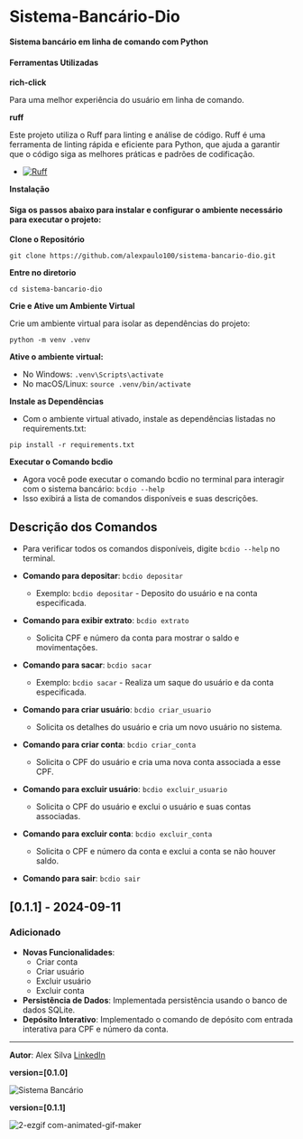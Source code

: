 # Sistema-Bancário-Dio

**Sistema bancário em linha de comando com Python**

#### Ferramentas Utilizadas ####

**rich-click**

Para uma melhor experiência do usuário em linha de comando.

**ruff**

Este projeto utiliza o Ruff para linting e análise de código.
Ruff é uma ferramenta de linting rápida e eficiente para Python, que ajuda a garantir que o código siga as melhores práticas e padrões de codificação.
- [![Ruff](https://img.shields.io/endpoint?url=https://raw.githubusercontent.com/astral-sh/ruff/main/assets/badge/v2.json)](https://github.com/astral-sh/ruff)


**Instalação**
#### Siga os passos abaixo para instalar e configurar o ambiente necessário para executar o projeto:

**Clone o Repositório**

`git clone
https://github.com/alexpaulo100/sistema-bancario-dio.git`

**Entre no diretorio**

`cd sistema-bancario-dio`

**Crie e Ative um Ambiente Virtual**

Crie um ambiente virtual para isolar as dependências do projeto:

`python -m venv .venv`

**Ative o ambiente virtual:**
- No Windows:
`.venv\Scripts\activate`
- No macOS/Linux:
`source .venv/bin/activate`

**Instale as Dependências**
- Com o ambiente virtual ativado, instale as dependências listadas no requirements.txt:

`pip install -r requirements.txt`

**Executar o Comando bcdio**
- Agora você pode executar o comando bcdio no terminal para interagir com o sistema bancário:
`bcdio --help`
- Isso exibirá a lista de comandos disponíveis e suas descrições.

## Descrição dos Comandos

- Para verificar todos os comandos disponíveis, digite `bcdio --help` no terminal.

- **Comando para depositar**: `bcdio depositar`
  - Exemplo: `bcdio depositar` - Deposito do usuário e na conta especificada.

- **Comando para exibir extrato**: `bcdio extrato`
  - Solicita CPF e número da conta para mostrar o saldo e movimentações.

- **Comando para sacar**: `bcdio sacar`
  - Exemplo: `bcdio sacar` - Realiza um saque do usuário e da conta especificada.

- **Comando para criar usuário**: `bcdio criar_usuario`
  - Solicita os detalhes do usuário e cria um novo usuário no sistema.

- **Comando para criar conta**: `bcdio criar_conta`
  - Solicita o CPF do usuário e cria uma nova conta associada a esse CPF.

- **Comando para excluir usuário**: `bcdio excluir_usuario`
  - Solicita o CPF do usuário e exclui o usuário e suas contas associadas.

- **Comando para excluir conta**: `bcdio excluir_conta`
  - Solicita o CPF e número da conta e exclui a conta se não houver saldo.

- **Comando para sair**: `bcdio sair`

## [0.1.1] - 2024-09-11

### Adicionado
- **Novas Funcionalidades**:
  - Criar conta
  - Criar usuário
  - Excluir usuário
  - Excluir conta
- **Persistência de Dados**: Implementada persistência usando o banco de dados SQLite.
- **Depósito Interativo**: Implementado o comando de depósito com entrada interativa para CPF e número da conta.





---

**Autor**: Alex Silva
[LinkedIn](https://www.linkedin.com/in/alexpaulo100/)

**version=[0.1.0]**

![Sistema Bancário](https://github.com/user-attachments/assets/ebd0a1b6-ad6a-453d-91fa-b8ef12dabe56)

**version=[0.1.1]**

![2-ezgif com-animated-gif-maker](https://github.com/user-attachments/assets/a37aad63-053f-4d2b-9b15-ff3595474fcc)

